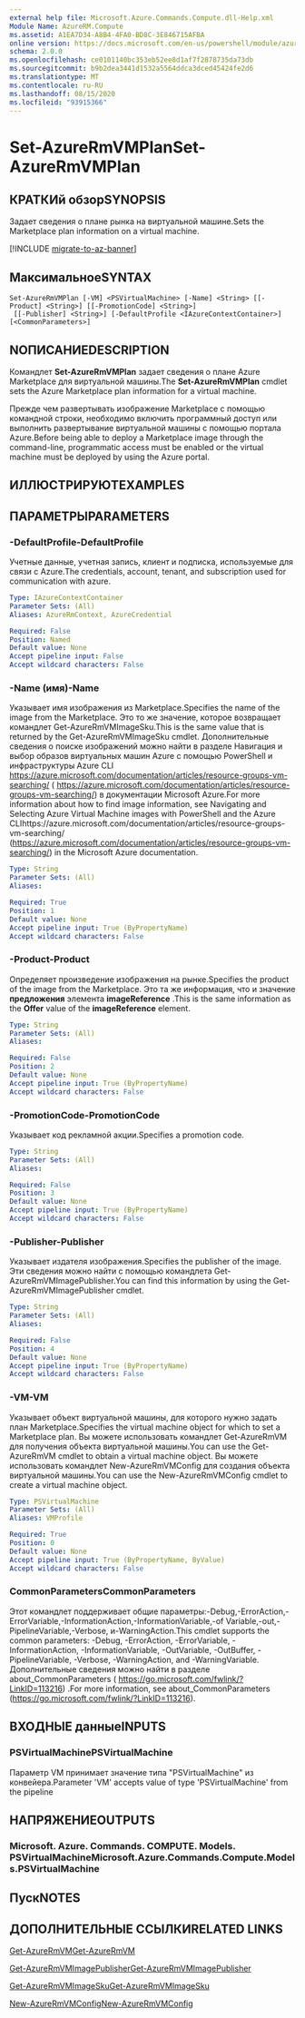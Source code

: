```yaml
---
external help file: Microsoft.Azure.Commands.Compute.dll-Help.xml
Module Name: AzureRM.Compute
ms.assetid: A1EA7D34-A8B4-4FA0-BD8C-3E846715AFBA
online version: https://docs.microsoft.com/en-us/powershell/module/azurerm.compute/set-azurermvmplan
schema: 2.0.0
ms.openlocfilehash: ce0101140bc353eb52ee8d1af7f2878735da73db
ms.sourcegitcommit: b9b2dea3441d1532a5564ddca3dced45424fe2d6
ms.translationtype: MT
ms.contentlocale: ru-RU
ms.lasthandoff: 08/15/2020
ms.locfileid: "93915366"
---
```

# <span data-ttu-id="ea9c9-101">Set-AzureRmVMPlan</span><span class="sxs-lookup"><span data-stu-id="ea9c9-101">Set-AzureRmVMPlan</span></span>

## <span data-ttu-id="ea9c9-102">КРАТКИй обзор</span><span class="sxs-lookup"><span data-stu-id="ea9c9-102">SYNOPSIS</span></span>
<span data-ttu-id="ea9c9-103">Задает сведения о плане рынка на виртуальной машине.</span><span class="sxs-lookup"><span data-stu-id="ea9c9-103">Sets the Marketplace plan information on a virtual machine.</span></span>

[!INCLUDE [migrate-to-az-banner](../../includes/migrate-to-az-banner.md)]

## <span data-ttu-id="ea9c9-104">Максимальное</span><span class="sxs-lookup"><span data-stu-id="ea9c9-104">SYNTAX</span></span>

```
Set-AzureRmVMPlan [-VM] <PSVirtualMachine> [-Name] <String> [[-Product] <String>] [[-PromotionCode] <String>]
 [[-Publisher] <String>] [-DefaultProfile <IAzureContextContainer>] [<CommonParameters>]
```

## <span data-ttu-id="ea9c9-105">NОПИСАНИЕ</span><span class="sxs-lookup"><span data-stu-id="ea9c9-105">DESCRIPTION</span></span>
<span data-ttu-id="ea9c9-106">Командлет **Set-AzureRmVMPlan** задает сведения о плане Azure Marketplace для виртуальной машины.</span><span class="sxs-lookup"><span data-stu-id="ea9c9-106">The **Set-AzureRmVMPlan** cmdlet sets the Azure Marketplace plan information for a virtual machine.</span></span>

<span data-ttu-id="ea9c9-107">Прежде чем развертывать изображение Marketplace с помощью командной строки, необходимо включить программный доступ или выполнить развертывание виртуальной машины с помощью портала Azure.</span><span class="sxs-lookup"><span data-stu-id="ea9c9-107">Before being able to deploy a Marketplace image through the command-line, programmatic access must be enabled or the virtual machine must be deployed by using the Azure portal.</span></span>

## <span data-ttu-id="ea9c9-108">ИЛЛЮСТРИРУЮТ</span><span class="sxs-lookup"><span data-stu-id="ea9c9-108">EXAMPLES</span></span>

## <span data-ttu-id="ea9c9-109">ПАРАМЕТРЫ</span><span class="sxs-lookup"><span data-stu-id="ea9c9-109">PARAMETERS</span></span>

### <span data-ttu-id="ea9c9-110">-DefaultProfile</span><span class="sxs-lookup"><span data-stu-id="ea9c9-110">-DefaultProfile</span></span>
<span data-ttu-id="ea9c9-111">Учетные данные, учетная запись, клиент и подписка, используемые для связи с Azure.</span><span class="sxs-lookup"><span data-stu-id="ea9c9-111">The credentials, account, tenant, and subscription used for communication with azure.</span></span>

```yaml
Type: IAzureContextContainer
Parameter Sets: (All)
Aliases: AzureRmContext, AzureCredential

Required: False
Position: Named
Default value: None
Accept pipeline input: False
Accept wildcard characters: False
```

### <span data-ttu-id="ea9c9-112">-Name (имя)</span><span class="sxs-lookup"><span data-stu-id="ea9c9-112">-Name</span></span>
<span data-ttu-id="ea9c9-113">Указывает имя изображения из Marketplace.</span><span class="sxs-lookup"><span data-stu-id="ea9c9-113">Specifies the name of the image from the Marketplace.</span></span>
<span data-ttu-id="ea9c9-114">Это то же значение, которое возвращает командлет Get-AzureRmVMImageSku.</span><span class="sxs-lookup"><span data-stu-id="ea9c9-114">This is the same value that is returned by the Get-AzureRmVMImageSku cmdlet.</span></span>
<span data-ttu-id="ea9c9-115">Дополнительные сведения о поиске изображений можно найти в разделе Навигация и выбор образов виртуальных машин Azure с помощью PowerShell и инфраструктуры Azure CLI https://azure.microsoft.com/documentation/articles/resource-groups-vm-searching/ ( https://azure.microsoft.com/documentation/articles/resource-groups-vm-searching/) в документации Microsoft Azure.</span><span class="sxs-lookup"><span data-stu-id="ea9c9-115">For more information about how to find image information, see Navigating and Selecting Azure Virtual Machine images with PowerShell and the Azure CLIhttps://azure.microsoft.com/documentation/articles/resource-groups-vm-searching/ (https://azure.microsoft.com/documentation/articles/resource-groups-vm-searching/) in the Microsoft Azure documentation.</span></span>

```yaml
Type: String
Parameter Sets: (All)
Aliases: 

Required: True
Position: 1
Default value: None
Accept pipeline input: True (ByPropertyName)
Accept wildcard characters: False
```

### <span data-ttu-id="ea9c9-116">-Product</span><span class="sxs-lookup"><span data-stu-id="ea9c9-116">-Product</span></span>
<span data-ttu-id="ea9c9-117">Определяет произведение изображения на рынке.</span><span class="sxs-lookup"><span data-stu-id="ea9c9-117">Specifies the product of the image from the Marketplace.</span></span>
<span data-ttu-id="ea9c9-118">Это та же информация, что и значение **предложения** элемента **imageReference** .</span><span class="sxs-lookup"><span data-stu-id="ea9c9-118">This is the same information as the **Offer** value of the **imageReference** element.</span></span>

```yaml
Type: String
Parameter Sets: (All)
Aliases: 

Required: False
Position: 2
Default value: None
Accept pipeline input: True (ByPropertyName)
Accept wildcard characters: False
```

### <span data-ttu-id="ea9c9-119">-PromotionCode</span><span class="sxs-lookup"><span data-stu-id="ea9c9-119">-PromotionCode</span></span>
<span data-ttu-id="ea9c9-120">Указывает код рекламной акции.</span><span class="sxs-lookup"><span data-stu-id="ea9c9-120">Specifies a promotion code.</span></span>

```yaml
Type: String
Parameter Sets: (All)
Aliases: 

Required: False
Position: 3
Default value: None
Accept pipeline input: True (ByPropertyName)
Accept wildcard characters: False
```

### <span data-ttu-id="ea9c9-121">-Publisher</span><span class="sxs-lookup"><span data-stu-id="ea9c9-121">-Publisher</span></span>
<span data-ttu-id="ea9c9-122">Указывает издателя изображения.</span><span class="sxs-lookup"><span data-stu-id="ea9c9-122">Specifies the publisher of the image.</span></span>
<span data-ttu-id="ea9c9-123">Эти сведения можно найти с помощью командлета Get-AzureRmVMImagePublisher.</span><span class="sxs-lookup"><span data-stu-id="ea9c9-123">You can find this information by using the Get-AzureRmVMImagePublisher cmdlet.</span></span>

```yaml
Type: String
Parameter Sets: (All)
Aliases: 

Required: False
Position: 4
Default value: None
Accept pipeline input: True (ByPropertyName)
Accept wildcard characters: False
```

### <span data-ttu-id="ea9c9-124">-VM</span><span class="sxs-lookup"><span data-stu-id="ea9c9-124">-VM</span></span>
<span data-ttu-id="ea9c9-125">Указывает объект виртуальной машины, для которого нужно задать план Marketplace.</span><span class="sxs-lookup"><span data-stu-id="ea9c9-125">Specifies the virtual machine object for which to set a Marketplace plan.</span></span>
<span data-ttu-id="ea9c9-126">Вы можете использовать командлет Get-AzureRmVM для получения объекта виртуальной машины.</span><span class="sxs-lookup"><span data-stu-id="ea9c9-126">You can use the Get-AzureRmVM cmdlet to obtain a virtual machine object.</span></span>
<span data-ttu-id="ea9c9-127">Вы можете использовать командлет New-AzureRmVMConfig для создания объекта виртуальной машины.</span><span class="sxs-lookup"><span data-stu-id="ea9c9-127">You can use the New-AzureRmVMConfig cmdlet to create a virtual machine object.</span></span>

```yaml
Type: PSVirtualMachine
Parameter Sets: (All)
Aliases: VMProfile

Required: True
Position: 0
Default value: None
Accept pipeline input: True (ByPropertyName, ByValue)
Accept wildcard characters: False
```

### <span data-ttu-id="ea9c9-128">CommonParameters</span><span class="sxs-lookup"><span data-stu-id="ea9c9-128">CommonParameters</span></span>
<span data-ttu-id="ea9c9-129">Этот командлет поддерживает общие параметры:-Debug,-ErrorAction,-ErrorVariable,-InformationAction,-InformationVariable,-of Variable,-out,-PipelineVariable,-Verbose, и-WarningAction.</span><span class="sxs-lookup"><span data-stu-id="ea9c9-129">This cmdlet supports the common parameters: -Debug, -ErrorAction, -ErrorVariable, -InformationAction, -InformationVariable, -OutVariable, -OutBuffer, -PipelineVariable, -Verbose, -WarningAction, and -WarningVariable.</span></span> <span data-ttu-id="ea9c9-130">Дополнительные сведения можно найти в разделе about_CommonParameters ( https://go.microsoft.com/fwlink/?LinkID=113216) .</span><span class="sxs-lookup"><span data-stu-id="ea9c9-130">For more information, see about_CommonParameters (https://go.microsoft.com/fwlink/?LinkID=113216).</span></span>

## <span data-ttu-id="ea9c9-131">ВХОДНЫЕ данные</span><span class="sxs-lookup"><span data-stu-id="ea9c9-131">INPUTS</span></span>

### <span data-ttu-id="ea9c9-132">PSVirtualMachine</span><span class="sxs-lookup"><span data-stu-id="ea9c9-132">PSVirtualMachine</span></span>
<span data-ttu-id="ea9c9-133">Параметр VM принимает значение типа "PSVirtualMachine" из конвейера.</span><span class="sxs-lookup"><span data-stu-id="ea9c9-133">Parameter 'VM' accepts value of type 'PSVirtualMachine' from the pipeline</span></span>

## <span data-ttu-id="ea9c9-134">НАПРЯЖЕНИЕ</span><span class="sxs-lookup"><span data-stu-id="ea9c9-134">OUTPUTS</span></span>

### <span data-ttu-id="ea9c9-135">Microsoft. Azure. Commands. COMPUTE. Models. PSVirtualMachine</span><span class="sxs-lookup"><span data-stu-id="ea9c9-135">Microsoft.Azure.Commands.Compute.Models.PSVirtualMachine</span></span>

## <span data-ttu-id="ea9c9-136">Пуск</span><span class="sxs-lookup"><span data-stu-id="ea9c9-136">NOTES</span></span>

## <span data-ttu-id="ea9c9-137">ДОПОЛНИТЕЛЬНЫЕ ССЫЛКИ</span><span class="sxs-lookup"><span data-stu-id="ea9c9-137">RELATED LINKS</span></span>

[<span data-ttu-id="ea9c9-138">Get-AzureRmVM</span><span class="sxs-lookup"><span data-stu-id="ea9c9-138">Get-AzureRmVM</span></span>](./Get-AzureRmVM.md)

[<span data-ttu-id="ea9c9-139">Get-AzureRmVMImagePublisher</span><span class="sxs-lookup"><span data-stu-id="ea9c9-139">Get-AzureRmVMImagePublisher</span></span>](./Get-AzureRmVMImagePublisher.md)

[<span data-ttu-id="ea9c9-140">Get-AzureRmVMImageSku</span><span class="sxs-lookup"><span data-stu-id="ea9c9-140">Get-AzureRmVMImageSku</span></span>](./Get-AzureRmVMImageSku.md)

[<span data-ttu-id="ea9c9-141">New-AzureRmVMConfig</span><span class="sxs-lookup"><span data-stu-id="ea9c9-141">New-AzureRmVMConfig</span></span>](./New-AzureRmVMConfig.md)
